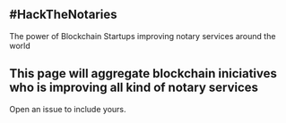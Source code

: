 ## #HackTheNotaries
The power of Blockchain Startups improving notary services around the world

## This page will aggregate blockchain iniciatives who is improving all kind of notary services

Open an issue to include yours.

